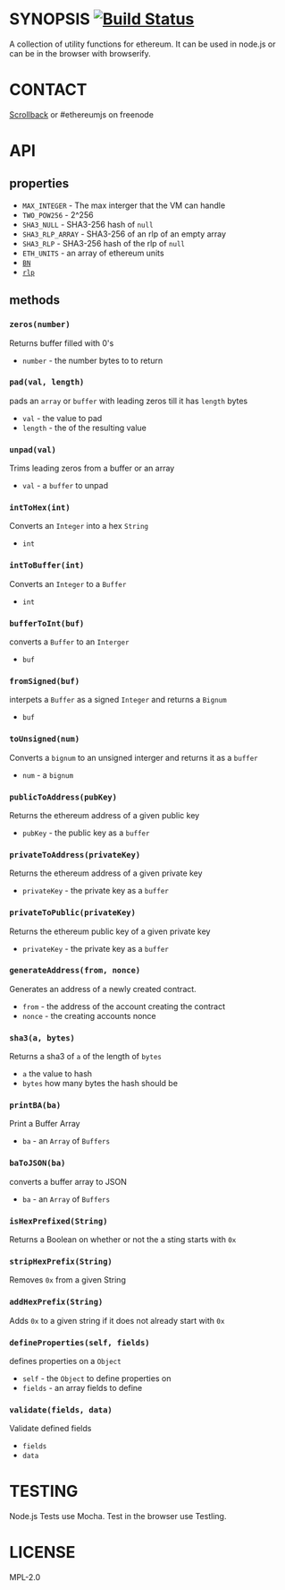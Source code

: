 # SYNOPSIS [![Build Status](https://travis-ci.org/ethereum/ethereumjs-util.svg)](https://travis-ci.org/ethereum/ethereumjs-util)
A collection of utility functions for ethereum. It can be used in node.js or can be in the browser with browserify.

# CONTACT
 [Scrollback](https://scrollback.io/ethereumjs/all/all-messages) or #ethereumjs on freenode

# API
## properties
 - `MAX_INTEGER`  - The max interger that the VM can handle
 -  `TWO_POW256` - 2^256
 -  `SHA3_NULL` - SHA3-256 hash of `null`
 -  `SHA3_RLP_ARRAY` - SHA3-256 of an rlp of an empty array
 -  `SHA3_RLP` - SHA3-256 hash of the rlp of `null`
 -  `ETH_UNITS` - an array of ethereum units
 -  [`BN`](https://github.com/indutny/bn.js)
 -  [`rlp`](https://github.com/wanderer/rlp)

## methods 
### `zeros(number)`
Returns buffer filled with 0's
- `number` - the number bytes to to return

### `pad(val, length)`
pads an `array` or `buffer` with leading zeros till it has `length` bytes
- `val`  - the value to pad
- `length` - the of the resulting value

### `unpad(val)`
Trims leading zeros from a buffer or an array
- `val` - a `buffer` to unpad

### `intToHex(int)`
Converts an `Integer` into a hex `String`
- `int`

### `intToBuffer(int)`
Converts an `Integer` to a `Buffer`
- `int`

### `bufferToInt(buf)`
converts a `Buffer` to an `Interger`
- `buf`

### `fromSigned(buf)`
interpets a `Buffer` as a signed `Integer` and returns a `Bignum`
- `buf`

### `toUnsigned(num)`
Converts a `bignum` to an unsigned interger and returns it as a `buffer`
- `num` - a `bignum`

### `publicToAddress(pubKey)`
Returns the ethereum address of a given public key
- `pubKey` - the public key as a `buffer`

### `privateToAddress(privateKey)`
Returns the ethereum address of a given private key
- `privateKey` - the private key as a `buffer`

### `privateToPublic(privateKey)`
Returns the ethereum public key of a given private key
- `privateKey` - the private key as a `buffer`

### `generateAddress(from, nonce)` 
Generates an address of a newly created contract. 
- `from` - the address of the account creating the contract
- `nonce` - the creating accounts nonce

### `sha3(a, bytes)`  
Returns a sha3 of `a` of the length of `bytes`
- `a` the value to hash
- `bytes` how many bytes the hash should be

### `printBA(ba)`
Print a Buffer Array
- `ba` - an `Array` of `Buffers`

### `baToJSON(ba)`
converts a buffer array to JSON
- `ba` - an `Array` of `Buffers`

### `isHexPrefixed(String)`
Returns a Boolean on whether or not the a sting starts with `0x`

### `stripHexPrefix(String)`
Removes `0x` from a given String

### `addHexPrefix(String)`
Adds `0x` to a given string if it does not already start with `0x`

### `defineProperties(self, fields)`
defines properties on a `Object`
- `self` - the `Object` to define properties on
- `fields` - an array fields to define

### `validate(fields, data)`
Validate defined fields
- `fields`
- `data`

# TESTING
Node.js Tests use Mocha. Test in the browser use Testling.

# LICENSE
MPL-2.0
